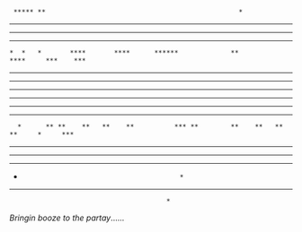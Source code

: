      ***** **                                                *                                  
  ******  ***                                              **                                   
 **   *  * **                                              **                                   
*    *  *  **                                              **                                   
    *  *   *       ****       ****      ******             **            ****     ***    ***    
   ** **  *       * ***  *   * ***  *  ********     ***    ** ****      * ***  * * ***  **** *  
   ** ** *       *   ****   *   ****  *      **    * ***   *** ***  *  *   ****     *** *****   
   ** ***       **    **   **    **          *    *   ***  **   ****  **    **       ***  **    
   ** ** ***    **    **   **    **         *    **    *** **    **   **    **        ***       
   ** **   ***  **    **   **    **        ***   ********  **    **   **    **       * ***      
   *  **     ** **    **   **    **         ***  *******   **    **   **    **      *   ***     
      *      ** **    **   **    **          *** **        **    **   **    **     *     ***    
  ****     ***   ******     ******            ** ****    * **    **    ******     *       *** * 
 *  ********      ****       ****             **  *******   *****       ****     *         ***  
*     ****                                    *    *****     ***                                
*                                            *                                                  
 **                                         *                                                   
                                           *                                                    
    


_Bringin booze to the partay_......
